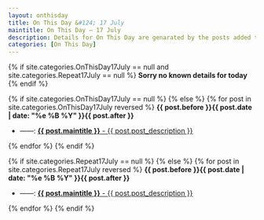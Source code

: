 ```yaml
---
layout: onthisday
title: On This Day &#124; 17 July
maintitle: On This Day — 17 July
description: Details for On This Day are genarated by the posts added to the website so the content is subject to changes/updates over time.
categories: [On This Day]
---
```


{% if site.categories.OnThisDay17July == null and site.categories.Repeat17July == null %}
<strong>Sorry no known details for today</strong>
{% endif %}

{% if site.categories.OnThisDay17July == null %}
{% else %}
{% for post in site.categories.OnThisDay17July reversed %}
<strong>{{ post.before }}{{ post.date | date: "%e %B %Y" }}{{ post.after }}</strong>
<ul>
<li> ——: <a class="{{ post.class }}" href="{{ post.url }}"><strong>{{ post.maintitle }}</strong> - {{ post.post_description }}</a></li>
</ul>
{% endfor %}
{% endif %}

{% if site.categories.Repeat17July == null %}
{% else %}
{% for post in site.categories.Repeat17July reversed %}
<strong>{{ post.before }}{{ post.date | date: "%e %B %Y" }}{{ post.after }}</strong>
<ul>
<li> ——: <a class="{{ post.class }}" href="{{ post.url }}"><strong>{{ post.maintitle }}</strong> - {{ post.post_description }}</a></li>
</ul>
{% endfor %}
{% endif %}

